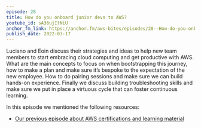 ```yaml
---
episode: 28
title: How do you onboard junior devs to AWS?
youtube_id: sA36ujItNiU
anchor_fm_link: https://anchor.fm/aws-bites/episodes/28--How-do-you-onboard-junior-devs-to-AWS-e1fcg60
publish_date: 2022-03-17
---
```



Luciano and Eoin discuss their strategies and ideas to help new team members to start embracing cloud computing and get productive with AWS. What are the main concepts to focus on when bootstrapping this journey, how to make a plan and make sure it’s bespoke to the expectation of the new employee. How to do pairing sessions and make sure we can build hands-on experience. Finally we discuss building troubleshooting skills and make sure we put in place a virtuous cycle that can foster continuous learning.
  
In this episode we mentioned the following resources:

 - [Our previous episode about AWS certifications and learning material](https://www.youtube.com/watch?v=qf0CuUOtPEI) 
    